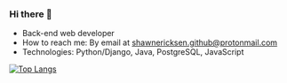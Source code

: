 ### Hi there 👋

- Back-end web developer
- How to reach me: By email at shawnericksen.github@protonmail.com
- Technologies: Python/Django, Java, PostgreSQL, JavaScript

[![Top Langs](https://github-readme-stats.vercel.app/api/top-langs/?username=shawnericksen&theme=dracula)](https://github.com/shawnericksen/github-readme-stats)

<!--
**shawnericksen/shawnericksen** is a ✨ _special_ ✨ repository because its `README.md` (this file) appears on your GitHub profile.

Here are some ideas to get you started:

- 🔭 I’m currently working on ...
- 🌱 I’m currently learning ...
- 👯 I’m looking to collaborate on ...
- 🤔 I’m looking for help with ...
- 💬 Ask me about ...
- 📫 How to reach me: ...
- 😄 Pronouns: ...
- ⚡ Fun fact: ...
-->
